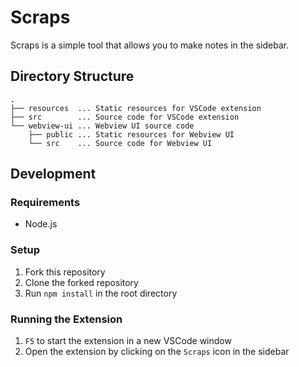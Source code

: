# Scraps

Scraps is a simple tool that allows you to make notes in the sidebar.

## Directory Structure

```plaintext
.
├── resources  ... Static resources for VSCode extension
├── src        ... Source code for VSCode extension
└── webview-ui ... Webview UI source code
    ├── public ... Static resources for Webview UI
    └── src    ... Source code for Webview UI
```

## Development

### Requirements

- Node.js

### Setup

1. Fork this repository
2. Clone the forked repository
3. Run `npm install` in the root directory

### Running the Extension

1. `F5` to start the extension in a new VSCode window
1. Open the extension by clicking on the `Scraps` icon in the sidebar
